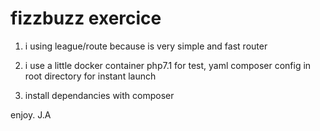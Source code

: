 # fizzbuzz exercice

1. i using league/route because is very simple and fast router

2. i use a little docker container php7.1 for test, yaml composer config in root directory for instant launch

3. install dependancies with composer


enjoy.
J.A
